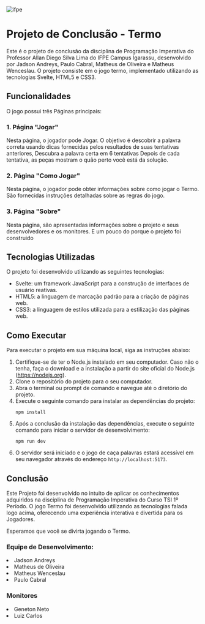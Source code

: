 
![ifpe](https://github.com/pauloJ-r/ProjetoTermo/assets/62119732/ffaef033-e7aa-42c2-87fa-ee9571e18d81.)


# Projeto de Conclusão - Termo

Este é o projeto de conclusão da disciplina de Programação Imperativa do Professor Allan Diego Silva Lima do IFPE Campus Igarassu, desenvolvido por Jadson Andreys, Paulo Cabral, Matheus de Oliveira e Matheus Wenceslau. O projeto consiste em o jogo termo, implementado utilizando as tecnologias Svelte, HTML5 e CSS3. 


## Funcionalidades

O jogo possui três Páginas principais:

### 1. Página "Jogar"

Nesta página, o jogador pode Jogar. O objetivo é descobrir a palavra correta usando dicas fornecidas pelos resultados de suas tentativas anteriores, Descubra a palavra certa em 6 tentativas
 Depois de cada tentativa, as peças mostram o quão perto você está da solução.

### 2. Página "Como Jogar"

Nesta página, o jogador pode obter informações sobre como jogar o Termo. São fornecidas instruções detalhadas sobre as regras do jogo.

### 3. Página "Sobre"

Nesta página, são apresentadas informações sobre o projeto e seus desenvolvedores e os monitores. E um pouco do porque o projeto foi construido

## Tecnologias Utilizadas

O projeto foi desenvolvido utilizando as seguintes tecnologias:

- Svelte: um framework JavaScript para a construção de interfaces de usuário reativas.
- HTML5: a linguagem de marcação padrão para a criação de páginas web.
- CSS3: a linguagem de estilos utilizada para a estilização das páginas web.


## Como Executar 

Para executar o projeto em sua máquina local, siga as instruções abaixo:

1. Certifique-se de ter o Node.js instalado em seu computador. Caso não o tenha, faça o download e a instalação a partir do site oficial do Node.js (https://nodejs.org).
2. Clone o repositório do projeto para o seu computador.
3. Abra o terminal ou prompt de comando e navegue até o diretório do projeto.
4. Execute o seguinte comando para instalar as dependências do projeto:
   ```
   npm install
   ```
5. Após a conclusão da instalação das dependências, execute o seguinte comando para iniciar o servidor de desenvolvimento:
   ```
   npm run dev
   ```
6. O servidor será iniciado e o jogo de caça palavras estará acessível em seu navegador através do endereço `http://localhost:5173`.

## Conclusão

Este Projeto foi desenvolvido no intuito de aplicar os conhecimentos adquiridos na disciplina de Programação Imperativa do Curso TSI 1º Período. O jogo Termo foi desenvolvido utilizando as tecnologias falada logo acima, oferecendo uma experiência interativa e divertida para os Jogadores.

Esperamos que você se divirta jogando o Termo.

### Equipe de Desenvolvimento:

<li>Jadson Andreys</li> 
<li>Matheus de Oliveira</li> 
<li>Matheus Wenceslau</li>
<li>Paulo Cabral</li>


### Monitores

<li>Geneton Neto</li>
<li>Luiz Carlos</li>


